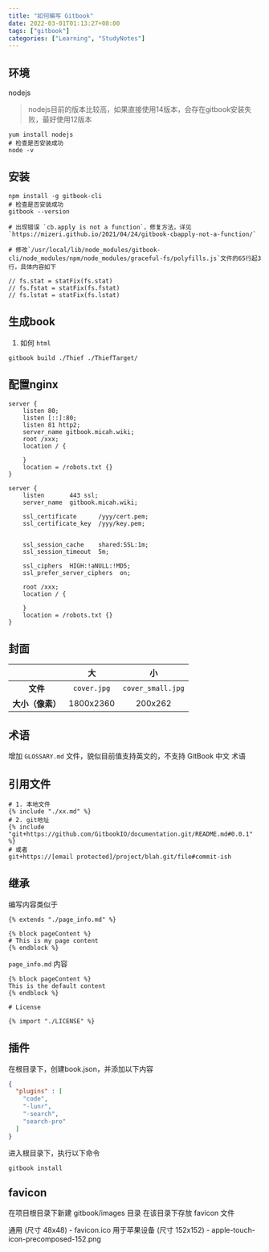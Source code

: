 ```yaml
---
title: "如何编写 Gitbook"
date: 2022-03-01T01:13:27+08:00
tags: ["gitbook"]
categories: ["Learning", "StudyNotes"]
---
```


## 环境
nodejs
> nodejs目前的版本比较高，如果直接使用14版本，会存在gitbook安装失败，最好使用12版本
```shell
yum install nodejs
# 检查是否安装成功
node -v
```

## 安装

```shell
npm install -g gitbook-cli
# 检查是否安装成功
gitbook --version

# 出现错误 `cb.apply is not a function`，修复方法，详见`https://mizeri.github.io/2021/04/24/gitbook-cbapply-not-a-function/`

# 修改`/usr/local/lib/node_modules/gitbook-cli/node_modules/npm/node_modules/graceful-fs/polyfills.js`文件的65行起3行，具体内容如下

// fs.stat = statFix(fs.stat)
// fs.fstat = statFix(fs.fstat)
// fs.lstat = statFix(fs.lstat)
```

## 生成book
1. 如何 `html`
```shell
gitbook build ./Thief ./ThiefTarget/
```

## 配置nginx

```shell
server {
    listen 80;
    listen [::]:80;
    listen 81 http2;
    server_name gitbook.micah.wiki;
    root /xxx;
    location / {

    }
    location = /robots.txt {}
}

server {
    listen       443 ssl;
    server_name  gitbook.micah.wiki;

    ssl_certificate      /yyy/cert.pem;
    ssl_certificate_key  /yyy/key.pem;


    ssl_session_cache    shared:SSL:1m;
    ssl_session_timeout  5m;

    ssl_ciphers  HIGH:!aNULL:!MD5;
    ssl_prefer_server_ciphers  on;

    root /xxx;
    location / {

    }
    location = /robots.txt {}
}
```

## 封面
|                  |      大     |         小        |
|:----------------:|:-----------:|:-----------------:|
|     **文件**     | `cover.jpg` | `cover_small.jpg` |
| **大小（像素）** |  1800x2360  |      200x262      |

## 术语
增加 `GLOSSARY.md` 文件，貌似目前值支持英文的，不支持 GitBook 中文 术语

## 引用文件
```shell
# 1. 本地文件
{% include "./xx.md" %}
# 2. git地址
{% include "git+https://github.com/GitbookIO/documentation.git/README.md#0.0.1" %}
# 或者
git+https://[email protected]/project/blah.git/file#commit-ish
```
## 继承
编写内容类似于
```shell
{% extends "./page_info.md" %}

{% block pageContent %}
# This is my page content
{% endblock %}
```
`page_info.md` 内容
```shell
{% block pageContent %}
This is the default content
{% endblock %}

# License

{% import "./LICENSE" %}
```

## 插件
在根目录下，创建book.json，并添加以下内容
```json
{
  "plugins" : [
    "code",
    "-lunr",
    "-search",
    "search-pro"
  ]
}
```
进入根目录下，执行以下命令
```shell
gitbook install
```

## favicon
在项目根目录下新建 gitbook/images 目录
在该目录下存放 favicon 文件

通用 (尺寸 48x48) - favicon.ico
用于苹果设备 (尺寸 152x152) - apple-touch-icon-precomposed-152.png
